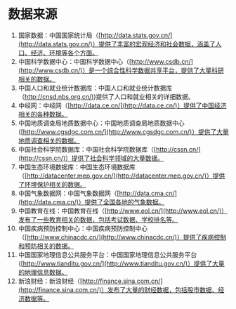 # 数据来源

1. 国家数据：中国国家统计局（[http://data.stats.gov.cn/](http://data.stats.gov.cn/)）提供了丰富的宏观经济和社会数据，涵盖了人口、经济、环境等各个方面。
2. 中国科学数据中心：中国科学数据中心（[http://www.csdb.cn/](http://www.csdb.cn/)）是一个综合性科学数据共享平台，提供了大量科研相关的数据。
3. 中国人口和就业统计数据库：中国人口和就业统计数据库（[http://cnsd.nbs.org.cn/)](http://cnsd.nbs.org.cn/))提供了人口和就业相关的详细数据。
4. 中经网：中经网（[http://data.ce.cn/](http://data.ce.cn/)）提供了中国经济相关的各种数据。
5. 中国地质调查局地质数据中心：中国地质调查局地质数据中心([http://www.cgsdgc.com.cn/](http://www.cgsdgc.com.cn/)）提供了大量地质调查相关的数据。
6. 中国社会科学院数据库：中国社会科学院数据库（[http://cssn.cn/](http://cssn.cn/)）提供了社会科学领域的大量数据。
7. 中国生态环境数据库：中国生态环境数据库（[http://datacenter.mep.gov.cn/](http://datacenter.mep.gov.cn/)）提供了环境保护相关的数据。
8. 中国气象数据网：中国气象数据网（[http://data.cma.cn/](http://data.cma.cn/)）提供了全国各地的气象数据。
9. 中国教育在线：中国教育在线（[http://www.eol.cn/](http://www.eol.cn/)）发布了一些教育相关的数据，包括考试数据、学校排名等。
10. 中国疾病预防控制中心：中国疾病预防控制中心（[http://www.chinacdc.cn/](http://www.chinacdc.cn/)）提供了疾病控制和预防相关的数据。
11. 中国国家地理信息公共服务平台：中国国家地理信息公共服务平台([http://www.tianditu.gov.cn/](http://www.tianditu.gov.cn/)）提供了大量的地理信息数据。
12. 新浪财经：新浪财经（[http://finance.sina.com.cn/](http://finance.sina.com.cn/)）发布了大量的财经数据，包括股市数据、经济数据等。

